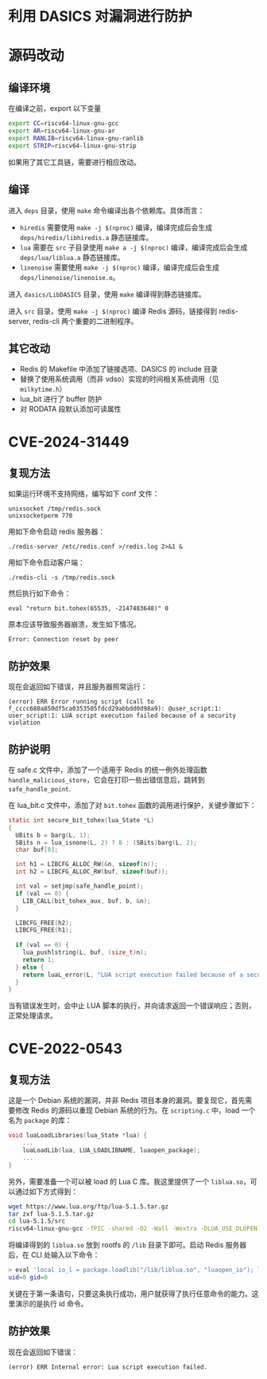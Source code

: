 # 利用 DASICS 对漏洞进行防护

# 源码改动

## 编译环境

在编译之前，export 以下变量

```bash
export CC=riscv64-linux-gnu-gcc
export AR=riscv64-linux-gnu-ar
export RANLIB=riscv64-linux-gnu-ranlib
export STRIP=riscv64-linux-gnu-strip
```

如果用了其它工具链，需要进行相应改动。

## 编译

进入 `deps` 目录，使用 `make` 命令编译出各个依赖库。具体而言：

- `hiredis` 需要使用 `make -j $(nproc)` 编译，编译完成后会生成 `deps/hiredis/libhiredis.a` 静态链接库。
- `lua` 需要在 `src` 子目录使用 `make a -j $(nproc)` 编译，编译完成后会生成 `deps/lua/liblua.a` 静态链接库。
- `linenoise` 需要使用 `make -j $(nproc)` 编译，编译完成后会生成 `deps/linenoise/linenoise.o`。

进入 `dasics/LibDASICS` 目录，使用 `make` 编译得到静态链接库。

进入 `src` 目录，使用 `make -j $(nproc)` 编译 Redis 源码，链接得到 redis-server, redis-cli 两个重要的二进制程序。

## 其它改动

- Redis 的 Makefile 中添加了链接选项、DASICS 的 include 目录
- 替换了使用系统调用（而非 vdso）实现的时间相关系统调用（见 `milkytime.h`）
- lua_bit 进行了 buffer 防护 
- 对 RODATA 段默认添加可读属性

# CVE-2024-31449

## 复现方法

如果运行环境不支持网络，编写如下 conf 文件：

```
unixsocket /tmp/redis.sock
unixsocketperm 770
```

用如下命令启动 redis 服务器：

```shell
./redis-server /etc/redis.conf >/redis.log 2>&1 &
```

用如下命令启动客户端：

```shell
./redis-cli -s /tmp/redis.sock
```

然后执行如下命令：

```
eval "return bit.tohex(65535, -2147483648)" 0
```

原本应该导致服务器崩溃，发生如下情况。

```
Error: Connection reset by peer
```

## 防护效果

现在会返回如下错误，并且服务器照常运行：

```
(error) ERR Error running script (call to f_cccc680a850df5ca0353505fdcd29abbdd0d98a9): @user_script:1: user_script:1: LUA script execution failed because of a security violation
```

## 防护说明

在 safe.c 文件中，添加了一个适用于 Redis 的统一例外处理函数 `handle_malicious_store`，它会在打印一些出错信息后，跳转到 `safe_handle_point`. 

在 lua_bit.c 文件中，添加了对 `bit.tohex` 函数的调用进行保护，关键步骤如下：

```c
static int secure_bit_tohex(lua_State *L)
{
  UBits b = barg(L, 1);
  SBits n = lua_isnone(L, 2) ? 8 : (SBits)barg(L, 2);
  char buf[8];

  int h1 = LIBCFG_ALLOC_RW(&n, sizeof(n));
  int h2 = LIBCFG_ALLOC_RW(buf, sizeof(buf));

  int val = setjmp(safe_handle_point);
  if (val == 0) {
    LIB_CALL(bit_tohex_aux, buf, b, &n);
  }

  LIBCFG_FREE(h2);
  LIBCFG_FREE(h1);
  
  if (val == 0) {
    lua_pushlstring(L, buf, (size_t)n);
    return 1;
  } else {
    return luaL_error(L, "LUA script execution failed because of a security violation");
  }
}
```

当有错误发生时，会中止 LUA 脚本的执行，并向请求返回一个错误响应；否则，正常处理请求。

# CVE-2022-0543

## 复现方法

这是一个 Debian 系统的漏洞，并非 Redis 项目本身的漏洞。要复现它，首先需要修改 Redis 的源码以重现 Debian 系统的行为。在 `scripting.c` 中，load 一个名为 `package` 的库：

```c
void luaLoadLibraries(lua_State *lua) {
    ...
    luaLoadLib(lua, LUA_LOADLIBNAME, luaopen_package);
    ...
}
```

另外，需要准备一个可以被 load 的 Lua C 库。我这里提供了一个 `liblua.so`，可以通过如下方式得到：

```bash
wget https://www.lua.org/ftp/lua-5.1.5.tar.gz
tar zxf lua-5.1.5.tar.gz
cd lua-5.1.5/src
riscv64-linux-gnu-gcc -fPIC -shared -O2 -Wall -Wextra -DLUA_USE_DLOPEN -DLUA_USE_POSIX -o liblua.so lapi.c lcode.c ldebug.c ldo.c ldump.c lfunc.c lgc.c llex.c lmem.c lobject.c lopcodes.c lparser.c lstate.c lstring.c ltable.c ltm.c lundump.c lvm.c lzio.c lauxlib.c lbaselib.c ldblib.c liolib.c lmathlib.c loslib.c ltablib.c lstrlib.c loadlib.c linit.c -lm -ldl
```

将编译得到的 `liblua.so` 放到 rootfs 的 `/lib` 目录下即可。启动 Redis 服务器后，在 CLI 处输入以下命令：

```lua
> eval 'local io_l = package.loadlib("/lib/liblua.so", "luaopen_io"); local io = io_l(); local f = io.popen("id", "r"); local res = f:read("*a"); f:close(); return res' 0
uid=0 gid=0
```

关键在于第一条语句，只要这条执行成功，用户就获得了执行任意命令的能力。这里演示的是执行 id 命令。

## 防护效果

现在会返回如下错误：

```
(error) ERR Internal error: Lua script execution failed.
```

